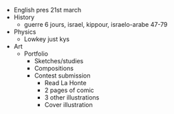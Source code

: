 - English pres 21st march
- History
  - guerre 6 jours, israel, kippour, israelo-arabe 47-79
- Physics
  - Lowkey just kys
- Art
  - Portfolio
    - Sketches/studies
    - Compositions
    - Contest submission
      - Read La Honte
      - 2 pages of comic
      - 3 other illustrations
      - Cover illustration
